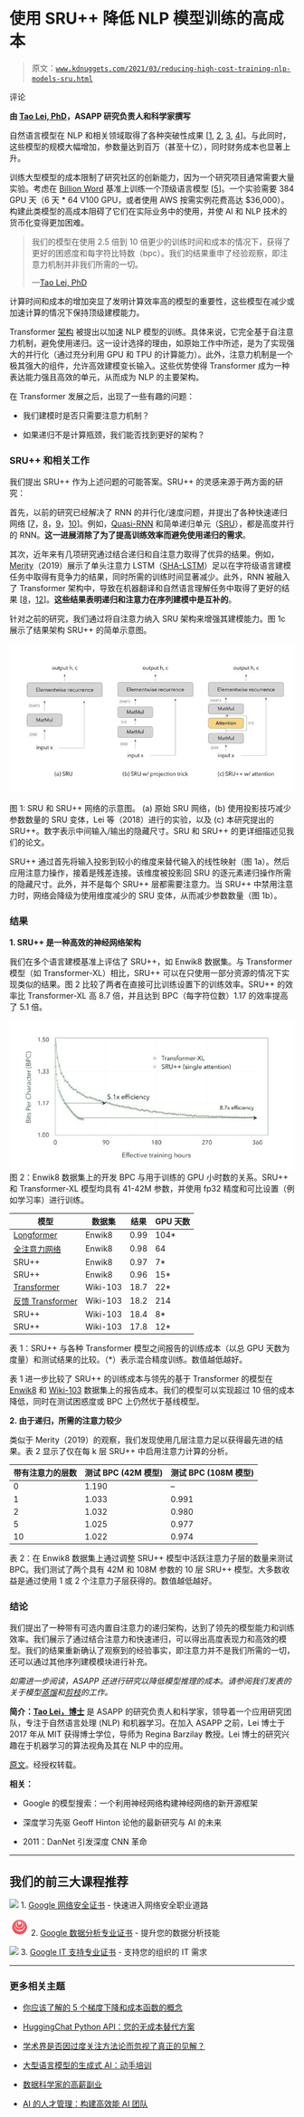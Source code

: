 # 使用 SRU++ 降低 NLP 模型训练的高成本

> 原文：[`www.kdnuggets.com/2021/03/reducing-high-cost-training-nlp-models-sru.html`](https://www.kdnuggets.com/2021/03/reducing-high-cost-training-nlp-models-sru.html)

评论

**由 [Tao Lei, PhD](https://www.asapp.com/blog/author/taolei/)，ASAPP 研究负责人和科学家撰写** 

自然语言模型在 NLP 和相关领域取得了各种突破性成果 [[1](https://arxiv.org/abs/1810.04805), [2](https://arxiv.org/abs/2005.14165), [3](https://openai.com/blog/dall-e/), [4](https://arxiv.org/abs/1910.13461)]。与此同时，这些模型的规模大幅增加，参数量达到百万（甚至十亿），同时财务成本也显著上升。

训练大型模型的成本限制了研究社区的创新能力，因为一个研究项目通常需要大量实验。考虑在 [Billion Word](https://opensource.google/projects/lm-benchmark) 基准上训练一个顶级语言模型 [[5](https://arxiv.org/abs/1809.10853)]。一个实验需要 384 GPU 天（6 天 * 64 V100 GPU，或者使用 AWS 按需实例花费高达 $36,000）。构建此类模型的高成本阻碍了它们在实际业务中的使用，并使 AI 和 NLP 技术的货币化变得更加困难。

> 我们的模型在使用 2.5 倍到 10 倍更少的训练时间和成本的情况下，获得了更好的困惑度和每字符比特数（bpc）。我们的结果重申了经验观察，即注意力机制并非我们所需的一切。
> 
> —[Tao Lei, PhD](https://www.asapp.com/blog/author/taolei/)

计算时间和成本的增加突显了发明计算效率高的模型的重要性，这些模型在减少或加速计算的情况下保持顶级建模能力。

Transformer [架构](https://arxiv.org/abs/1706.03762) 被提出以加速 NLP 模型的训练。具体来说，它完全基于自注意力机制，避免使用递归。这一设计选择的理由，如原始工作中所述，是为了实现强大的并行化（通过充分利用 GPU 和 TPU 的计算能力）。此外，注意力机制是一个极其强大的组件，允许高效建模变长输入。这些优势使得 Transformer 成为一种表达能力强且高效的单元，从而成为 NLP 的主要架构。

在 Transformer 发展之后，出现了一些有趣的问题：

+   我们建模时是否只需要注意力机制？

+   如果递归不是计算瓶颈，我们能否找到更好的架构？

### **SRU++ 和相关工作**

我们提出 SRU++ 作为上述问题的可能答案。SRU++ 的灵感来源于两方面的研究：

首先，以前的研究已经解决了 RNN 的并行化/速度问题，并提出了各种快速递归网络 [[7](https://arxiv.org/abs/1611.01576)，[8](https://arxiv.org/abs/1709.02755)，[9](https://arxiv.org/abs/1708.06834)，[10](https://arxiv.org/abs/1905.13324)]。例如，[Quasi-RNN](https://github.com/salesforce/pytorch-qrnn) 和简单递归单元（[SRU](https://github.com/asappresearch/sru)），都是高度并行的 RNN。**这一进展消除了为了提高训练效率而避免使用递归的需求**。

其次，近年来有几项研究通过结合递归和自注意力取得了优异的结果。例如，[Merity](https://arxiv.org/abs/1911.11423)（2019）展示了单头注意力 LSTM（[SHA-LSTM](https://github.com/Smerity/sha-rnn)）足以在字符级语言建模任务中取得有竞争力的结果，同时所需的训练时间显著减少。此外，RNN 被融入了 Transformer 架构中，导致在机器翻译和自然语言理解任务中取得了更好的结果 [[8](https://arxiv.org/abs/1709.02755)，[12](https://arxiv.org/abs/2003.07000)]。**这些结果表明递归和注意力在序列建模中是互补的**。

针对之前的研究，我们通过将自注意力纳入 SRU 架构来增强其建模能力。图 1c 展示了结果架构 SRU++ 的简单示意图。

![ASAPP - 图 1: SRU 和 SRU++ 网络的示意图。 (a) 原始 SRU 网络，(b) 使用投影技巧减少参数数量的 SRU 变体，Lei 等（2018）进行的实验，以及 (c) 本研究提出的 SRU++。数字表示中间输入/输出的隐藏尺寸。SRU 和 SRU++ 的更详细描述见我们的论文。](img/bc626d6b413b0cd5ff1e1564306c3101.png)

图 1: SRU 和 SRU++ 网络的示意图。 (a) 原始 SRU 网络，(b) 使用投影技巧减少参数数量的 SRU 变体，Lei 等（2018）进行的实验，以及 (c) 本研究提出的 SRU++。数字表示中间输入/输出的隐藏尺寸。SRU 和 SRU++ 的更详细描述见我们的论文。

SRU++ 通过首先将输入投影到较小的维度来替代输入的线性映射（图 1a）。然后应用注意力操作，接着是残差连接。该维度被投影回 SRU 的逐元素递归操作所需的隐藏尺寸。此外，并不是每个 SRU++ 层都需要注意力。当 SRU++ 中禁用注意力时，网络会降级为使用维度减少的 SRU 变体，从而减少参数数量（图 1b）。

### **结果**

**1\. SRU++ 是一种高效的神经网络架构**

我们在多个语言建模基准上评估了 SRU++，如 Enwik8 数据集。与 Transformer 模型（如 Transformer-XL）相比，SRU++ 可以在只使用一部分资源的情况下实现类似的结果。图 2 比较了两者在直接可比训练设置下的训练效率。SRU++ 的效率比 Transformer-XL 高 8.7 倍，并且达到 BPC（每字符位数）1.17 的效率提高了 5.1 倍。

![ASAPP - 图 2：Enwik8 数据集上的开发 BPC 与用于训练的 GPU 小时数的关系。SRU++ 和 Transformer-XL 模型均具有 41-42M 参数，并使用 fp32 精度和可比设置（例如学习率）进行训练。](img/10af8624da3dff307c63e66480a869e8.png)图 2：Enwik8 数据集上的开发 BPC 与用于训练的 GPU 小时数的关系。SRU++ 和 Transformer-XL 模型均具有 41-42M 参数，并使用 fp32 精度和可比设置（例如学习率）进行训练。

| **模型** | **数据集** | **结果** | **GPU 天数** |
| --- | --- | --- | --- |
| [Longformer](https://arxiv.org/pdf/2004.05150.pdf) | Enwik8 | 0.99 | 104* |
| [全注意力网络](https://arxiv.org/pdf/1907.01470.pdf) | Enwik8 | 0.98 | 64 |
| SRU++ | Enwik8 | 0.97 | 7* |
| SRU++ | Enwik8 | 0.96 | 15* |
| [Transformer](https://arxiv.org/pdf/1809.10853.pdf) | Wiki-103 | 18.7 | 22* |
| [反馈 Transformer](https://arxiv.org/pdf/2002.09402v2.pdf) | Wiki-103 | 18.2 | 214 |
| SRU++ | Wiki-103 | 18.4 | 8* |
| SRU++ | Wiki-103 | 17.8 | 12* |

表 1：SRU++ 与各种 Transformer 模型之间报告的训练成本（以总 GPU 天数为度量）和测试结果的比较。（*）表示混合精度训练。数值越低越好。

表 1 进一步比较了 SRU++ 的训练成本与领先的基于 Transformer 的模型在 [Enwik8](http://mattmahoney.net/dc/textdata) 和 [Wiki-103](https://www.salesforce.com/products/einstein/ai-research/the-wikitext-dependency-language-modeling-dataset/) 数据集上的报告成本。我们的模型可以实现超过 10 倍的成本降低，同时在测试困惑度或 BPC 上仍然优于基线模型。

**2. 由于递归，所需的注意力较少**

类似于 Merity（2019）的观察，我们发现使用几层注意力足以获得最先进的结果。表 2 显示了仅在每 k 层 SRU++ 中启用注意力计算的分析。

| **带有注意力的层数** | **测试 BPC** (42M 模型) | **测试 BPC** (108M 模型) |
| --- | --- | --- |
| 0 | 1.190 | – |
| 1 | 1.033 | 0.991 |
| 2 | 1.032 | 0.980 |
| 5 | 1.025 | 0.977 |
| 10 | 1.022 | 0.974 |

表 2：在 Enwik8 数据集上通过调整 SRU++ 模型中活跃注意力子层的数量来测试 BPC。我们测试了两个具有 42M 和 108M 参数的 10 层 SRU++ 模型。大多数收益是通过使用 1 或 2 个注意力子层获得的。数值越低越好。

### **结论**

我们提出了一种带有可选内置自注意力的递归架构，达到了领先的模型能力和训练效率。我们展示了通过结合注意力和快速递归，可以得出高度表现力和高效的模型。我们的结果重新确认了观察到的经验事实，即注意力并不是我们所需的一切，还可以通过其他序列建模模块进行补充。

*如需进一步阅读，ASAPP 还进行研究以降低模型推理的成本。请参阅我们发表的关于模型[蒸馏](https://www.aclweb.org/anthology/2020.emnlp-main.494.pdf)和[剪枝](https://www.aclweb.org/anthology/2020.emnlp-main.496.pdf)的工作。*

**简介：[Tao Lei，博士](https://www.asapp.com/blog/author/taolei/)** 是 ASAPP 的研究负责人和科学家，领导着一个应用研究团队，专注于自然语言处理 (NLP) 和机器学习。在加入 ASAPP 之前，Lei 博士于 2017 年从 MIT 获得博士学位，导师为 Regina Barzilay 教授。Lei 博士的研究兴趣在于机器学习的算法视角及其在 NLP 中的应用。

[原文](https://www.asapp.com/blog/reducing-the-high-cost-of-training-nlp-models-with-sru/)。经授权转载。

**相关：**

+   Google 的模型搜索：一个利用神经网络构建神经网络的新开源框架

+   深度学习先驱 Geoff Hinton 论他的最新研究与 AI 的未来

+   2011：DanNet 引发深度 CNN 革命

* * *

## 我们的前三大课程推荐

![](img/0244c01ba9267c002ef39d4907e0b8fb.png) 1\. [Google 网络安全证书](https://www.kdnuggets.com/google-cybersecurity) - 快速进入网络安全职业道路

![](img/e225c49c3c91745821c8c0368bf04711.png) 2\. [Google 数据分析专业证书](https://www.kdnuggets.com/google-data-analytics) - 提升您的数据分析技能

![](img/0244c01ba9267c002ef39d4907e0b8fb.png) 3\. [Google IT 支持专业证书](https://www.kdnuggets.com/google-itsupport) - 支持您的组织的 IT 需求

* * *

### 更多相关主题

+   [你应该了解的 5 个梯度下降和成本函数的概念](https://www.kdnuggets.com/2020/05/5-concepts-gradient-descent-cost-function.html)

+   [HuggingChat Python API：您的无成本替代方案](https://www.kdnuggets.com/2023/05/huggingchat-python-api-alternative.html)

+   [学术界是否因过度关注方法论而忽视了真正的见解？](https://www.kdnuggets.com/is-academia-obsessing-over-methodology-at-the-cost-of-true-insights)

+   [大型语言模型的生成式 AI：动手培训](https://www.kdnuggets.com/2023/07/generative-ai-large-language-models-handson-training.html)

+   [数据科学家的高薪副业](https://www.kdnuggets.com/2022/01/high-paying-side-hustles-data-scientists.html)

+   [AI 的人才管理：构建高效能 AI 团队](https://www.kdnuggets.com/2022/03/people-management-ai-building-highvelocity-ai-teams.html)
